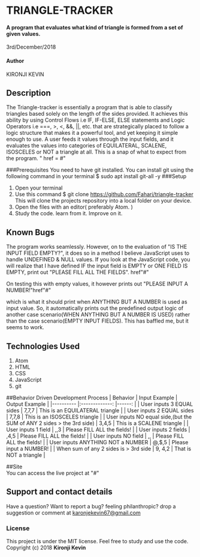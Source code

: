 #   TRIANGLE-TRACKER
#### A program that evaluates what kind of triangle is formed from a set of given values.
3rd/December/2018
#### Author
 KIRONJI KEVIN
## Description
The Triangle-tracker is essentially a program that is able to classify triangles based solely on the length of the sides provided. It achieves this ability by using Control Flows i.e IF, IF-ELSE, ELSE statements and Logic Operators i.e ===, >, <, &&, ||, etc. that are strategically placed to follow a logic structure that makes it a powerful tool, and yet keeping it simple enough to use.
A user feeds it values through the input fields, and it evaluates the values into categories of EQUILATERAL, SCALENE, ISOSCELES or NOT a triangle at all.
This is a snap of what to expect from the program.
"  href = #"

###Prerequisites
You need to have git installed.
You can install git using the following command in your terminal $ sudo apt install git-all -y
###Setup
1. Open your terminal
2. Use this command $ git clone https://github.com/Fahari/triangle-tracker
   This will clone the projects repository into a local folder on your device.
3. Open the files with an editor( preferably Atom. )   
4. Study the code. learn from it. Improve on it.
## Known Bugs
The program works seamlessly. However, on to the evaluation of "IS THE INPUT FIELD EMPTY?", it does so in a method I believe JavaScript uses to handle UNDEFINED & NULL values. If you look at the JavaScript code, you will realize that I have defined IF the input field is EMPTY or ONE FIELD IS EMPTY, print out "PLEASE FILL ALL THE FIELDS". href"#"


On testing this with empty values, it however prints out "PLEASE INPUT A NUMBER!"href"#"

which is what it should print when ANYTHING BUT A NUMBER is used as input value. So, it automatically prints out the predefined output logic of another case scenario(WHEN ANYTHING BUT A NUMBER IS USED) rather than the case scenario(EMPTY INPUT FIELDS).
This has baffled me, but it seems to work.
## Technologies Used
1. Atom
2. HTML
3. CSS  
4. JavaScript
5. git

##Behavior Driven Development Process
| Behavior                         |  Input Example |  Output  Example                 |
|----------                                          |:-------------: |------:  |
| User inputs 3 EQUAL sides                   | 7,7,7         | This is an EQUILATERAL triangle  |
| User inputs 2 EQUAL sides                    | 7,7,8          | This is an ISOSCELES triangle  |
| User inputs NO equal side,(but the SUM of ANY 2 sides > the 3rd side)     | 3,4,5         | This is a SCALENE triangle |
| User inputs 1 field             | ,,3          | Please FILL ALL the fields!      |
| User inputs 2 fields            | ,4,5          | Please FILL ALL the fields!  |
| User inputs NO field            | ,,          | Please FILL ALL the fields!   |
| User inputs ANYTHING NOT a NUMBER  | @,$,5          | Please input a NUMBER! |
| When sum of any 2 sides is > 3rd side | 9, 4,2   | That is NOT a triangle |

##Site  
You can access the live project at "#"

## Support and contact details
Have a question? Want to report a bug? feeling philanthropic? drop a suggestion or comment at
karonjekevin67@gmail.com
### License
This project is under the MIT license.
Feel free to study and use the code.
Copyright (c) 2018 **Kironji Kevin**
